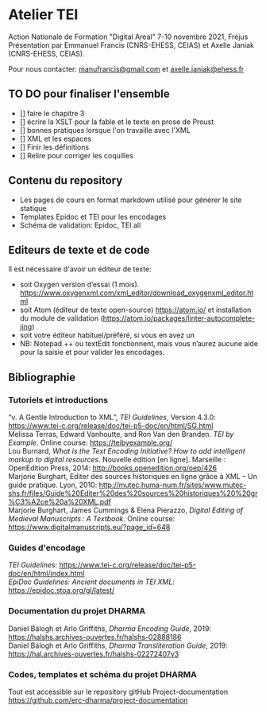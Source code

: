 # Atelier TEI
Action Nationale de Formation "Digital Areal" 7-10 novembre 2021, Fréjus  
Présentation par Emmanuel Francis (CNRS-EHESS, CEIAS) et Axelle Janiak (CNRS-EHESS, CEIAS).

Pour nous contacter: [manufrancis@gmail.com](manufrancis@gmail.com) et [axelle.janiak@ehess.fr](axelle.janiak@ehess.fr])

## TO DO pour finaliser l'ensemble
- [] faire le chapitre 3
- [] écrire la XSLT pour la fable et le texte en prose de Proust
- [] bonnes pratiques lorsque l'on travaille avec l'XML
- [] XML et les espaces
- [] Finir les définitions
- [] Relire pour corriger les coquilles

## Contenu du repository
- Les pages de cours en format markdown utilisé pour générer le site statique
- Templates Epidoc et TEI pour les encodages
- Schéma de validation: Epidoc, TEI all


## Editeurs de texte et de code
Il est nécessaire d'avoir un éditeur de texte:
- soit Oxygen version d’essai (1 mois). https://www.oxygenxml.com/xml_editor/download_oxygenxml_editor.html
- soit Atom (éditeur de texte open-source) https://atom.io/ et installation du module de validation (https://atom.io/packages/linter-autocomplete-jing)
- soit votre éditeur habituel/préféré, si vous en avez un
- NB: Notepad ++ ou textEdit fonctionnent, mais vous n’aurez aucune aide pour la saisie et pour valider les encodages.

## Bibliographie
### Tutoriels et introductions
“v. A Gentle Introduction to XML”, *TEI Guidelines*, Version 4.3.0: https://www.tei-c.org/release/doc/tei-p5-doc/en/html/SG.html  
Melissa Terras, Edward Vanhoutte, and Ron Van den Branden. *TEI by Example*. Online course: https://teibyexample.org/  
Lou  Burnard, *What is the Text Encoding Initiative? How to add intelligent markup to digital resources*. Nouvelle édition [en ligne]. Marseille : OpenEdition Press, 2014: http://books.openedition.org/oep/426  
Marjorie Burghart, Editer des sources historiques en ligne grâce à XML – Un guide pratique. Lyon, 2010: http://mutec.huma-num.fr/sites/www.mutec-shs.fr/files/Guide%20Editer%20des%20sources%20historiques%20%20gr%C3%A2ce%20a%20XML.pdf  
Marjorie Burghart, James Cummings & Elena Pierazzo, *Digital Editing of Medieval Manuscripts : A Textbook*. Online course: https://www.digitalmanuscripts.eu/?page_id=648

### Guides d'encodage
*TEI Guidelines*: https://www.tei-c.org/release/doc/tei-p5-doc/en/html/index.html  
*EpiDoc Guidelines: Ancient documents in TEI XML*: https://epidoc.stoa.org/gl/latest/

### Documentation du projet DHARMA
Daniel Bálogh et Arlo Griffiths, *Dharma Encoding Guide*, 2019: https://halshs.archives-ouvertes.fr/halshs-02888186  
Daniel Bálogh et Arlo Griffiths, *Dharma Transliteration Guide*, 2019:  https://hal.archives-ouvertes.fr/halshs-02272407v3

### Codes, templates et schéma du projet DHARMA
Tout est accessible sur le repository gitHub Project-documentation https://github.com/erc-dharma/project-documentation  
